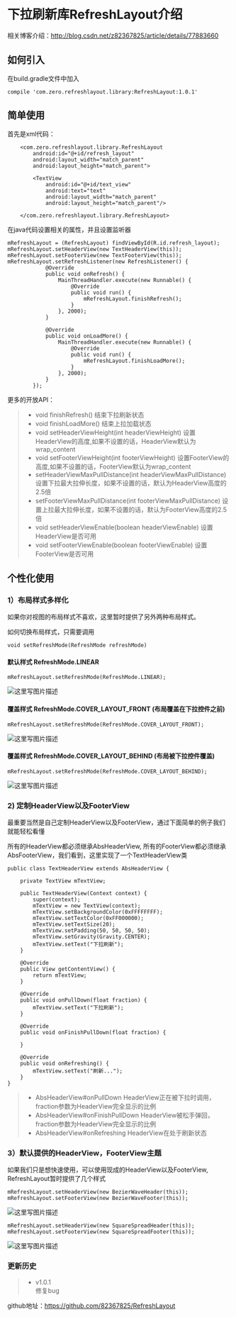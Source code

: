 
# 下拉刷新库RefreshLayout介绍

相关博客介绍：http://blog.csdn.net/z82367825/article/details/77883660

## 如何引入

在build.gradle文件中加入
```
compile 'com.zero.refreshlayout.library:RefreshLayout:1.0.1'
```

## 简单使用

首先是xml代码：

```
    <com.zero.refreshlayout.library.RefreshLayout
        android:id="@+id/refresh_layout"
        android:layout_width="match_parent"
        android:layout_height="match_parent">
        
        <TextView
            android:id="@+id/text_view"
            android:text="text"
            android:layout_width="match_parent"
            android:layout_height="match_parent"/>
        
    </com.zero.refreshlayout.library.RefreshLayout>
```

在java代码设置相关的属性，并且设置监听器

```
mRefreshLayout = (RefreshLayout) findViewById(R.id.refresh_layout);
mRefreshLayout.setHeaderView(new TextHeaderView(this));
mRefreshLayout.setFooterView(new TextFooterView(this));
mRefreshLayout.setRefreshListener(new RefreshListener() {
            @Override
            public void onRefresh() {
                MainThreadHandler.execute(new Runnable() {
                    @Override
                    public void run() {
                        mRefreshLayout.finishRefresh();
                    }
                }, 2000);
            }

            @Override
            public void onLoadMore() {
                MainThreadHandler.execute(new Runnable() {
                    @Override
                    public void run() {
                        mRefreshLayout.finishLoadMore();
                    }
                }, 2000);
            }
        });
```

更多的开放API：

>* void finishRefresh()
结束下拉刷新状态
>* void finishLoadMore()
结束上拉加载状态
>* void setHeaderViewHeight(int headerViewHeight)
设置HeaderView的高度,如果不设置的话，HeaderView默认为wrap_content
>* void setFooterViewHeight(int footerViewHeight)
设置FooterView的高度,如果不设置的话，FooterView默认为wrap_content
>* setHeaderViewMaxPullDistance(int headerViewMaxPullDistance)
设置下拉最大拉伸长度，如果不设置的话，默认为HeaderView高度的2.5倍
>* setFooterViewMaxPullDistance(int footerViewMaxPullDistance)
设置上拉最大拉伸长度，如果不设置的话，默认为FooterView高度的2.5倍
>* void setHeaderViewEnable(boolean headerViewEnable)
设置HeaderView是否可用
>* void setFooterViewEnable(boolean footerViewEnable) 
设置FooterView是否可用


## 个性化使用

### 1）布局样式多样化

如果你对视图的布局样式不喜欢，这里暂时提供了另外两种布局样式。

如何切换布局样式，只需要调用
```
void setRefreshMode(RefreshMode refreshMode)
```

#### 默认样式 RefreshMode.LINEAR 

```
mRefreshLayout.setRefreshMode(RefreshMode.LINEAR);
```

![这里写图片描述](http://img.blog.csdn.net/20170907163209988?watermark/2/text/aHR0cDovL2Jsb2cuY3Nkbi5uZXQvejgyMzY3ODI1/font/5a6L5L2T/fontsize/400/fill/I0JBQkFCMA==/dissolve/70/gravity/SouthEast)


#### 覆盖样式 RefreshMode.COVER_LAYOUT_FRONT (布局覆盖在下拉控件之前)

```
mRefreshLayout.setRefreshMode(RefreshMode.COVER_LAYOUT_FRONT);
```
![这里写图片描述](http://img.blog.csdn.net/20170907163451311?watermark/2/text/aHR0cDovL2Jsb2cuY3Nkbi5uZXQvejgyMzY3ODI1/font/5a6L5L2T/fontsize/400/fill/I0JBQkFCMA==/dissolve/70/gravity/SouthEast)

#### 覆盖样式 RefreshMode.COVER_LAYOUT_BEHIND (布局被下拉控件覆盖)

```
mRefreshLayout.setRefreshMode(RefreshMode.COVER_LAYOUT_BEHIND);
```

![这里写图片描述](http://img.blog.csdn.net/20170907163520371?watermark/2/text/aHR0cDovL2Jsb2cuY3Nkbi5uZXQvejgyMzY3ODI1/font/5a6L5L2T/fontsize/400/fill/I0JBQkFCMA==/dissolve/70/gravity/SouthEast)

### 2) 定制HeaderView以及FooterView

最重要当然是自己定制HeaderView以及FooterView，通过下面简单的例子我们就能轻松看懂

所有的HeaderView都必须继承AbsHeaderView, 所有的FooterView都必须继承AbsFooterView，我们看到，这里实现了一个TextHeaderView类

```
public class TextHeaderView extends AbsHeaderView {

    private TextView mTextView;
    
    public TextHeaderView(Context context) {
        super(context);
        mTextView = new TextView(context);
        mTextView.setBackgroundColor(0xFFFFFFFF);
        mTextView.setTextColor(0xFF000000);
        mTextView.setTextSize(20);
        mTextView.setPadding(50, 50, 50, 50);
        mTextView.setGravity(Gravity.CENTER);
        mTextView.setText("下拉刷新");
    }

    @Override
    public View getContentView() {
        return mTextView;
    }

    @Override
    public void onPullDown(float fraction) {
        mTextView.setText("下拉刷新");
    }

    @Override
    public void onFinishPullDown(float fraction) {
        
    }

    @Override
    public void onRefreshing() {
        mTextView.setText("刷新...");
    }
}

```

>* AbsHeaderView#onPullDown
   HeaderView正在被下拉时调用，fraction参数为HeaderView完全显示的比例
>* AbsHeaderView#onFinishPullDown
   HeaderView被松手弹回，fraction参数为HeaderView完全显示的比例
>* AbsHeaderView#onRefreshing
   HeaderView在处于刷新状态
   


### 3）默认提供的HeaderView，FooterView主题

如果我们只是想快速使用，可以使用现成的HeaderView以及FooterView, RefreshLayout暂时提供了几个样式

```
mRefreshLayout.setHeaderView(new BezierWaveHeader(this));
mRefreshLayout.setFooterView(new BezierWaveFooter(this));
```
![这里写图片描述](http://img.blog.csdn.net/20170907163608030?watermark/2/text/aHR0cDovL2Jsb2cuY3Nkbi5uZXQvejgyMzY3ODI1/font/5a6L5L2T/fontsize/400/fill/I0JBQkFCMA==/dissolve/70/gravity/SouthEast)

```
mRefreshLayout.setHeaderView(new SquareSpreadHeader(this));
mRefreshLayout.setFooterView(new SquareSpreadFooter(this));
```
![这里写图片描述](http://img.blog.csdn.net/20170907163757753?watermark/2/text/aHR0cDovL2Jsb2cuY3Nkbi5uZXQvejgyMzY3ODI1/font/5a6L5L2T/fontsize/400/fill/I0JBQkFCMA==/dissolve/70/gravity/SouthEast)


### 更新历史

>*  v1.0.1  
修复bug




github地址：https://github.com/82367825/RefreshLayout
